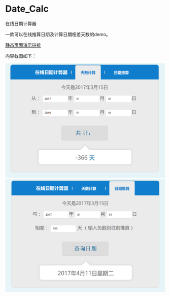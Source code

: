 # Date_Calc

在线日期计算器

一款可以在线推算日期及计算日期相差天数的demo。

[静态页面演示链接](https://lynachen.github.io/Date_Calc/Date_Calc.html)


内容截图如下：

![Date_Calc](css/images/date.png)
![Date_Calc](css/images/day.png)
